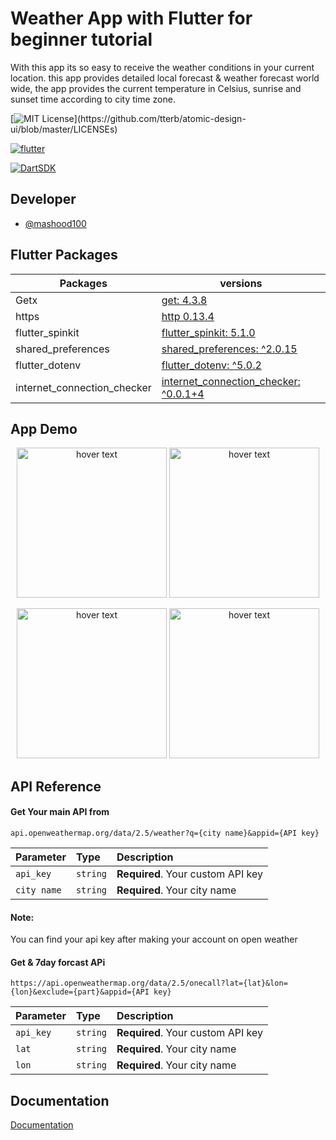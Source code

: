 # Weather App with Flutter for beginner tutorial
With this app its so easy to receive the weather 
conditions in your current location.
this app provides detailed local forecast
 & weather forecast world wide,
  the app provides the current temperature in Celsius,
   sunrise and sunset time according to city time zone.


[![MIT License](https://img.shields.io/apm/l/atomic-design-ui.svg?)](https://github.com/tterb/atomic-design-ui/blob/master/LICENSEs)

[![flutter](https://badgen.net//badge/flutter/2.8/blue?icon=github)](https://github.com/flutter/flutter)

[![DartSDK](https://badgen.net//badge/DartSDK/1.24.3/blue)](https://github.com/flutter/flutter)

## Developer

- [@mashood100](https://github.com/mashood100)



## Flutter Packages

| Packages             | versions                                                                |
| ----------------- | ------------------------------------------------------------------ |
| Getx | [ get: 4.3.8](https://pub.dev/packages/get) 
| https | [ http 0.13.4](https://pub.dev/packages/http) 
| flutter_spinkit | [ flutter_spinkit: 5.1.0](https://pub.dev/packages/flutter_spinkit) 
| shared_preferences | [ shared_preferences: ^2.0.15](https://pub.dev/packages/shared_preferences) 
| flutter_dotenv | [ flutter_dotenv: ^5.0.2](https://pub.dev/packages/flutter_dotenv) 
| internet_connection_checker | [ internet_connection_checker: ^0.0.1+4](https://pub.dev/packages/internet_connection_checker/install) 

## App Demo
<p align="center">
  <img src="https://github.com/mashood100/weather-app-with-flutter/blob/master/images/ss1.jpg" width="240" title="hover text"> 
   <img src="https://github.com/mashood100/weather-app-with-flutter/blob/master/images/ss2.jpg" width="240" title="hover text"> </p>
 
 <p align="center"> 
  <img src="https://github.com/mashood100/weather-app-with-flutter/blob/master/images/ss5.jpg" width="240" title="hover text">
   <img src="https://github.com/mashood100/weather-app-with-flutter/blob/master/images/ss4.jpg"  width="240" title="hover text">
 </p>


## API Reference

#### Get Your main API from

```http
api.openweathermap.org/data/2.5/weather?q={city name}&appid={API key}
```

| Parameter | Type     | Description                |
| :-------- | :------- | :------------------------- |
| `api_key` | `string` | **Required**. Your custom API key |
| `city name` | `string` | **Required**. Your city name |

#### Note: 
You can find your api key after making your account on open weather
#### Get & 7day forcast APi

```http
https://api.openweathermap.org/data/2.5/onecall?lat={lat}&lon={lon}&exclude={part}&appid={API key}
```

| Parameter | Type     | Description                |
| :-------- | :------- | :------------------------- |
| `api_key` | `string` | **Required**. Your custom API key |
| `lat` | `string` | **Required**. Your city name |
| `lon` | `string` | **Required**. Your city name |

## Documentation

[Documentation](https://github.com/mashood100/weather-app/wiki/Documentation)

